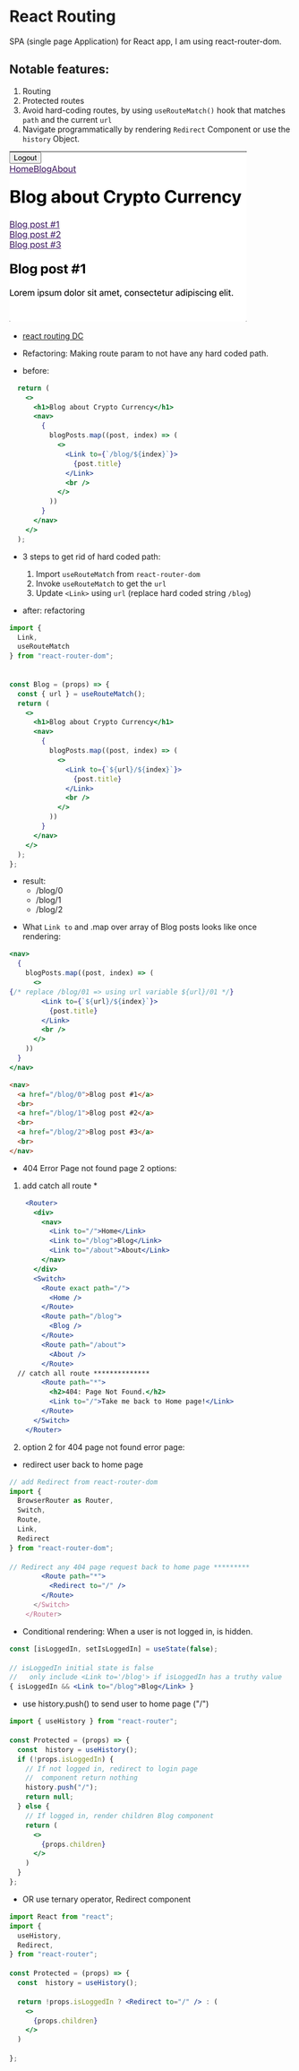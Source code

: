 # React Routing

SPA (single page Application) for React app, I am using react-router-dom.

## Notable features:
1) Routing
2) Protected routes
3) Avoid hard-coding routes, by using `useRouteMatch()` hook that matches `path` and the current `url`
4) Navigate programmatically by rendering `Redirect` Component or use the `history` Object.

![react blog app](./public/react-blog-login.gif)



* [react routing DC](https://learn.digitalcrafts.com/flex/lessons/full-stack-frameworks/react-router/#overview)

* Refactoring: Making route param to not have any hard coded path.

- before:
```jsx
  return (
    <>
      <h1>Blog about Crypto Currency</h1>
      <nav>
        {
          blogPosts.map((post, index) => (
            <>
              <Link to={`/blog/${index}`}>
                {post.title}
              </Link>
              <br />
            </>
          ))
        }
      </nav>
    </>
  );
```
- 3 steps to get rid of hard coded path:
  1. Import `useRouteMatch` from `react-router-dom`
  2. Invoke `useRouteMatch` to get the `url`
  3. Update `<Link>` using `url` (replace hard coded string `/blog`)

- after: refactoring

```jsx
import {
  Link,
  useRouteMatch
} from "react-router-dom";


const Blog = (props) => {
  const { url } = useRouteMatch();
  return (
    <>
      <h1>Blog about Crypto Currency</h1>
      <nav>
        {
          blogPosts.map((post, index) => (
            <>
              <Link to={`${url}/${index}`}>
                {post.title}
              </Link>
              <br />
            </>
          ))
        }
      </nav>
    </>
  );
};

```

* result: 
  - /blog/0
  - /blog/1
  - /blog/2


- What `Link to` and .map over array of Blog posts looks like once rendering:
```jsx
<nav>
  {
    blogPosts.map((post, index) => (
      <>
{/* replace /blog/01 => using url variable ${url}/01 */}
        <Link to={`${url}/${index}`}>
          {post.title}
        </Link>
        <br />
      </>
    ))
  }
</nav>
```

```html
<nav>
  <a href="/blog/0">Blog post #1</a>
  <br>
  <a href="/blog/1">Blog post #2</a>
  <br>
  <a href="/blog/2">Blog post #3</a>
  <br>
</nav>
```

- 404 Error Page not found page 2 options:
1) add catch all route *
```jsx
    <Router>
      <div>
        <nav>
          <Link to="/">Home</Link>
          <Link to="/blog">Blog</Link>
          <Link to="/about">About</Link>
        </nav>
      </div>
      <Switch>
        <Route exact path="/">
          <Home />
        </Route>
        <Route path="/blog">
          <Blog />
        </Route>
        <Route path="/about">
          <About />
        </Route>
  // catch all route **************
        <Route path="*">
          <h2>404: Page Not Found.</h2>
          <Link to="/">Take me back to Home page!</Link>
        </Route>
      </Switch>
    </Router>
```

2) option 2 for 404 page not found error page:

* redirect user back to home page

```jsx
// add Redirect from react-router-dom
import { 
  BrowserRouter as Router, 
  Switch, 
  Route,
  Link,
  Redirect
} from "react-router-dom";

// Redirect any 404 page request back to home page *********
        <Route path="*">
          <Redirect to="/" />
        </Route>
      </Switch>
    </Router>
```

- Conditional rendering: When a user is not logged in, <Link to='/blog'> is hidden.

```jsx
const [isLoggedIn, setIsLoggedIn] = useState(false);

// isLoggedIn initial state is false 
//   only include <Link to='/blog'> if isLoggedIn has a truthy value
{ isLoggedIn && <Link to="/blog">Blog</Link> }
```

- use history.push() to send user to home page ("/")

```jsx
import { useHistory } from "react-router";

const Protected = (props) => {
  const  history = useHistory();
  if (!props.isLoggedIn) {
    // If not logged in, redirect to login page
    //  component return nothing
    history.push("/");
    return null;
  } else {
    // If logged in, render children Blog component
    return (
      <>
        {props.children}
      </>
    )
  }
};
```
- OR use ternary operator, Redirect component

```jsx
import React from "react";
import { 
  useHistory, 
  Redirect,
} from "react-router";

const Protected = (props) => {
  const  history = useHistory();

  return !props.isLoggedIn ? <Redirect to="/" /> : (
    <>
      {props.children}
    </>
  )
  
};
```